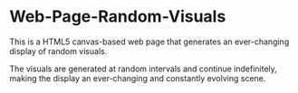 # Web-Page-Random-Visuals

This is a HTML5 canvas-based web page that generates an ever-changing display of random visuals. 

The visuals are generated at random intervals and continue indefinitely, making the display an ever-changing and constantly evolving scene.
